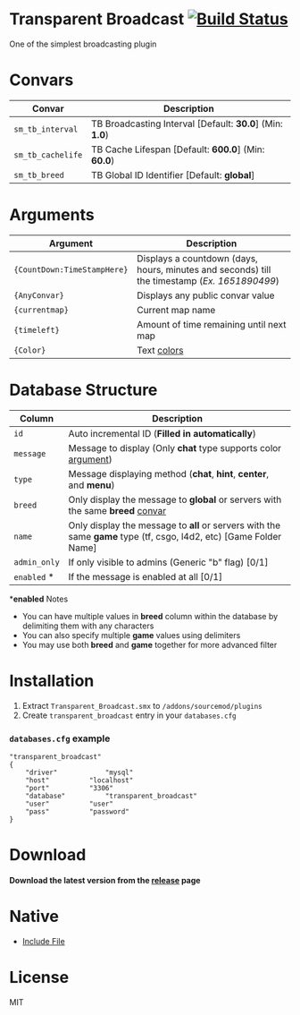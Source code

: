 # Transparent Broadcast [![Build Status](https://travis-ci.org/RumbleFrog/Transparent-Broadcast.svg?branch=master)](https://travis-ci.org/RumbleFrog/Transparent-Broadcast)
One of the simplest broadcasting plugin

# Convars

| Convar            | Description                                                 |
| ----------------- | ----------------------------------------------------------- |
| `sm_tb_interval`  | TB Broadcasting Interval [Default: **30.0**] (Min: **1.0**) |
| `sm_tb_cachelife` | TB Cache Lifespan [Default: **600.0**] (Min: **60.0**)      |
| `sm_tb_breed`     | TB Global ID Identifier [Default: **global**]               |

# Arguments

| Argument                    | Description                                                  |
| --------------------------- | ------------------------------------------------------------ |
| `{CountDown:TimeStampHere}` | Displays a countdown (days, hours, minutes and seconds) till the timestamp (*Ex. 1651890499*) |
| `{AnyConvar}`               | Displays any public convar value                             |
| `{currentmap}`              | Current map name                                             |
| `{timeleft}`                | Amount of time remaining until next map                      |
| `{Color}`                   | Text [colors](https://www.doctormckay.com/morecolors.php)    |

# Database Structure

| Column       | Description                                                  |
| ------------ | ------------------------------------------------------------ |
| `id`         | Auto incremental ID (**Filled in automatically**)            |
| `message`    | Message to display (Only **chat** type supports color [argument](#arguments)) |
| `type`       | Message displaying method (**chat**, **hint**, **center**, and **menu**) |
| `breed`      | Only display the message to **global** or servers with the same **breed** [convar](#convars) |
| `name`       | Only display the message to **all** or servers with the same **game** type (tf, csgo, l4d2, etc) [Game Folder Name] |
| `admin_only` | If only visible to admins (Generic "b" flag) [0/1]           |
| `enabled` *  | If the message is enabled at all [0/1]                       |

***enabled** Notes

- You can have multiple values in **breed** column within the database by delimiting them with any characters
- You can also specify multiple **game** values using delimiters
- You may use both **breed** and **game** together for more advanced filter

# Installation

1. Extract `Transparent_Broadcast.smx` to `/addons/sourcemod/plugins`
2. Create `transparent_broadcast` entry in your `databases.cfg`

### `databases.cfg` example

```properties
"transparent_broadcast" 
{
    "driver"			"mysql"
    "host"			"localhost"
    "port"			"3306"
    "database"			"transparent_broadcast"
    "user"			"user"
    "pass"			"password"
}

```

# Download 

#### Download the latest version from the [release](https://github.com/RumbleFrog/Transparent-Broadcast/releases) page

# Native

- [Include File](https://github.com/RumbleFrog/Transparent-Broadcast/blob/master/include/Transparent_Broadcast.inc)

# License

MIT
